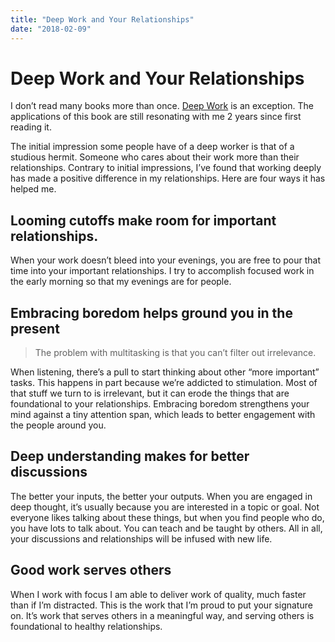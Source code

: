 ```yaml
---
title: "Deep Work and Your Relationships"
date: "2018-02-09"
---
```


# Deep Work and Your Relationships

I don’t read many books more than once. [Deep Work](http://amzn.to/2nbihPn) is an exception. The applications of this book are still resonating with me 2 years since first reading it.

The initial impression some people have of a deep worker is that of a studious hermit. Someone who cares about their work more than their relationships. Contrary to initial impressions, I’ve found that working deeply has made a positive difference in my relationships. Here are four ways it has helped me.

## Looming cutoffs make room for important relationships.

When your work doesn’t bleed into your evenings, you are free to pour that time into your important relationships. I try to accomplish focused work in the early morning so that my evenings are for people.

## Embracing boredom helps ground you in the present

> The problem with multitasking is that you can’t filter out irrelevance.

When listening, there’s a pull to start thinking about other “more important” tasks. This happens in part because we’re addicted to stimulation. Most of that stuff we turn to is irrelevant, but it can erode the things that are foundational to your relationships. Embracing boredom strengthens your mind against a tiny attention span, which leads to better engagement with the people around you.

## Deep understanding makes for better discussions

The better your inputs, the better your outputs. When you are engaged in deep thought, it’s usually because you are interested in a topic or goal. Not everyone likes talking about these things, but when you find people who do, you have lots to talk about. You can teach and be taught by others. All in all, your discussions and relationships will be infused with new life.

## Good work serves others

When I work with focus I am able to deliver work of quality, much faster than if I’m distracted. This is the work that I’m proud to put your signature on. It’s work that serves others in a meaningful way, and serving others is foundational to healthy relationships.
